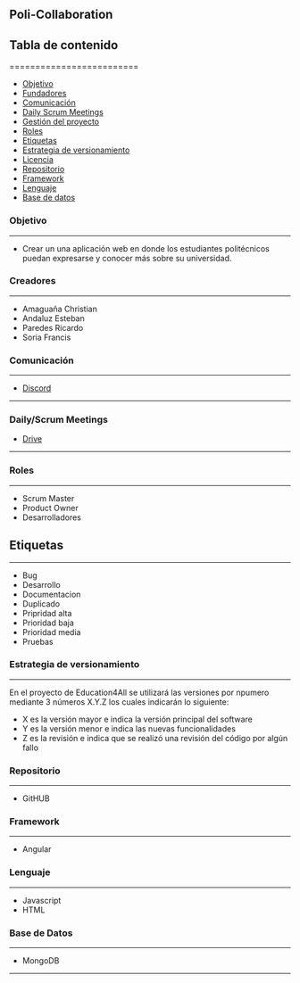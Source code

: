 
## Poli-Collaboration

## Tabla de contenido
=========================

* [Objetivo](#objetivo)
* [Fundadores](#fundadores)
* [Comunicación](#comunicación)
* [Daily Scrum Meetings](#daily-scrum-meetings)
* [Gestión del proyecto](#gestión-del-proyecto)
* [Roles](#roles)
* [Etiquetas](#etiquetas)
* [Estrategia de versionamiento](#estrategia-de-versionamiento)
* [Licencia](#licencia)
* [Repositorio](#repositorio)
* [Framework](#framework)
* [Lenguaje](#lenguaje)
* [Base de datos](#base)

### Objetivo
---------
* Crear un una aplicación web en donde los estudiantes politécnicos puedan expresarse y conocer más sobre su universidad.

### Creadores
---------
* Amaguaña Christian
* Andaluz Esteban
* Paredes Ricardo
* Soria Francis 

### Comunicación
---------
* [Discord](https://discord.gg/4gpPtgfj)

---------
### Daily/Scrum Meetings
* [Drive](https://drive.google.com/drive/folders/1fBxJKgH3mVxuhM3bcjNCiatwNsV_DA1i?usp=sharing)
---------
### Roles
---------
* Scrum Master
* Product Owner
* Desarrolladores


## Etiquetas
---------
* Bug
* Desarrollo
* Documentacion
* Duplicado
* Pripridad alta
* Prioridad baja
* Prioridad media
* Pruebas

### Estrategia de versionamiento
---------
En el proyecto de Education4All se utilizará las versiones por npumero mediante 3 números X.Y.Z los cuales indicarán lo siguiente:
* X es la versión mayor e indica la versión principal del software
* Y es la versión menor e indica las nuevas funcionalidades
* Z es la revisión e indica que se realizó una revisión del código por algún fallo

### Repositorio  
---------
* GitHUB 


### Framework 
---------
* Angular  

### Lenguaje
---------
* Javascript  
* HTML

### Base de Datos 
 ---------
* MongoDB

---------
